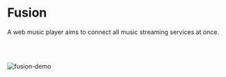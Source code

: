 # Fusion
A web music player aims to connect all music streaming services at once.

<br> </br>

![fusion-demo](https://github.com/niloymajumder/Fusion/assets/91382504/53e96e52-a4a0-4afd-a316-0ba637b67d07)
